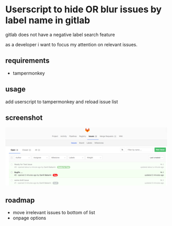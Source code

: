 # Userscript to hide OR blur issues by label name in gitlab

gitlab does not have a negative label search feature

as a developer i want to focus my attention on relevant issues.

## requirements
- tampermonkey

## usage
add userscript to tampermonkey and reload issue list

## screenshot
![Usage Example](/example.png?raw=true "Usage Example")

## roadmap
- move irrelevant issues to bottom of list
- onpage options
